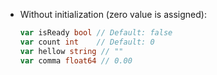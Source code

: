 - Without initialization (zero value is assigned):
    
    ```go
    var isReady bool // Default: false
    var count int    // Default: 0
    var hellow string // ""
    var comma float64 // 0.00
    ```